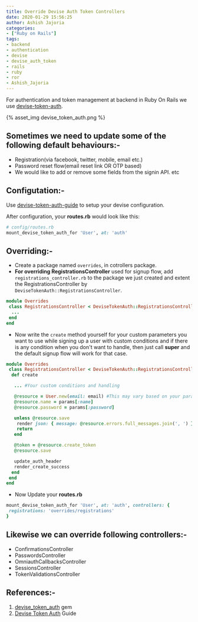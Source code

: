 ```yaml
---
title: Override Devise Auth Token Controllers
date: 2020-01-29 15:56:25
author: Ashish Jajoria
categories:
- ["Ruby on Rails"]
tags: 
- backend
- authentication
- devise
- devise_auth_token
- rails
- ruby
- ror
- Ashish_Jajoria
---
```


For authentication and token management at backend in Ruby On Rails we use [devise-token-auth](https://github.com/lynndylanhurley/devise_token_auth).

{% asset_img devise_token_auth.png %}

## Sometimes we need to update some of the following default behaviours:-

- Registration(via facebook, twitter, mobile, email etc.)
- Password reset flow(email reset link OR OTP based)
- We would like to add or remove some fields from the signin API.
etc

## Configutation:-

Use [devise-token-auth-guide](https://devise-token-auth.gitbook.io/devise-token-auth/) to setup your devise configuration.

After configuration, your **routes.rb** would look like this:

```ruby
# config/routes.rb
mount_devise_token_auth_for 'User', at: 'auth'
```

## Overriding:-

- Create a package named `overrides`, in cotrollers package.
- **For overriding RegistrationsController** used for signup flow, add `registrations_controller.rb` to the package we just created and extent the RegistrationsController by `DeviseTokenAuth::RegistrationsController`.

```ruby
module Overrides
 class RegistrationsController < DeviseTokenAuth::RegistrationsController
  ...
 end
end
```

- Now write the `create` method yourself for your custom parameters you want to use while signing up a user with custom conditions and if there is any condition when you don't want to handle, then just call **super** and the default signup flow will work for that case.

```ruby
module Overrides
 class RegistrationsController < DeviseTokenAuth::RegistrationsController
  def create

   ... #Your custom conditions and handling

   @resource = User.new(email: email) #This may vary based on your params and conditions you want
   @resource.name = params[:name]
   @resource.password = params[:password]

   unless @resource.save
    render json: { message: @resource.errors.full_messages.join(', ') }, status: :bad_request
    return
   end

   @token = @resource.create_token
   @resource.save

   update_auth_header
   render_create_success
  end
 end
end
```

- Now Update your **routes.rb**

```ruby
mount_devise_token_auth_for 'User', at: 'auth', controllers: {
 registrations: 'overrides/registrations'
}
```

## Likewise we can override following controllers:-

- ConfirmationsController
- PasswordsController
- OmniauthCallbacksController
- SessionsController
- TokenValidationsController
&nbsp;

## References:-

1. [devise_token_auth](https://github.com/lynndylanhurley/devise_token_auth) gem
2. [Devise Token Auth](https://devise-token-auth.gitbook.io/devise-token-auth/) Guide
